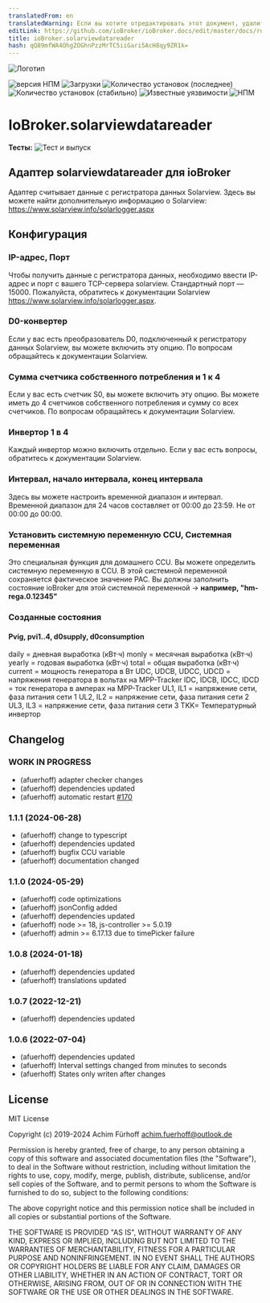 ```yaml
---
translatedFrom: en
translatedWarning: Если вы хотите отредактировать этот документ, удалите поле «translationFrom», в противном случае этот документ будет снова автоматически переведен
editLink: https://github.com/ioBroker/ioBroker.docs/edit/master/docs/ru/adapterref/iobroker.solarviewdatareader/README.md
title: ioBroker.solarviewdatareader
hash: qQ89mfWA4OhgZOGhnPzzMrTC5iiGari5AcH8qy9ZR1k=
---
```

![Логотип](../../../en/adapterref/iobroker.solarviewdatareader/admin/solarviewdatareader.png)

![версия НПМ](https://img.shields.io/npm/v/iobroker.solarviewdatareader.svg)
![Загрузки](https://img.shields.io/npm/dm/iobroker.solarviewdatareader.svg)
![Количество установок (последнее)](https://iobroker.live/badges/solarviewdatareader-installed.svg)
![Количество установок (стабильно)](https://iobroker.live/badges/solarviewdatareader-stable.svg)
![Известные уязвимости](https://snyk.io/test/github/afuerhoff/ioBroker.solarviewdatareader/badge.svg)
![НПМ](https://nodei.co/npm/iobroker.solarviewdatareader.png?downloads=true)

# IoBroker.solarviewdatareader
**Тесты:** ![Тест и выпуск](https://github.com/afuerhoff/ioBroker.solarviewdatareader/workflows/Test%20and%20Release/badge.svg)

## Адаптер solarviewdatareader для ioBroker
Адаптер считывает данные с регистратора данных Solarview.
Здесь вы можете найти дополнительную информацию о Solarview: https://www.solarview.info/solarlogger.aspx

## Конфигурация
### IP-адрес, Порт
Чтобы получить данные с регистратора данных, необходимо ввести IP-адрес и порт с вашего TCP-сервера solarview.
Стандартный порт — 15000. Пожалуйста, обратитесь к документации Solarview https://www.solarview.info/solarlogger.aspx.

### D0-конвертер
Если у вас есть преобразователь D0, подключенный к регистратору данных Solarview, вы можете включить эту опцию.
По вопросам обращайтесь к документации Solarview.

### Сумма счетчика собственного потребления и 1 к 4
Если у вас есть счетчик S0, вы можете включить эту опцию.
Вы можете иметь до 4 счетчиков собственного потребления и сумму со всех счетчиков.
По вопросам обращайтесь к документации Solarview.

### Инвертор 1 в 4
Каждый инвертор можно включить отдельно.
Если у вас есть вопросы, обратитесь к документации Solarview.

### Интервал, начало интервала, конец интервала
Здесь вы можете настроить временной диапазон и интервал. Временной диапазон для 24 часов составляет от 00:00 до 23:59.
Не от 00:00 до 00:00.

### Установить системную переменную CCU, Системная переменная
Это специальная функция для домашнего CCU. Вы можете определить системную переменную в CCU.
В этой системной переменной сохраняется фактическое значение PAC.
Вы должны заполнить состояние ioBroker для этой системной переменной -> **например, "hm-rega.0.12345"**

### Созданные состояния
#### Pvig, pvi1..4, d0supply, d0consumption
daily = дневная выработка (кВт·ч) monly = месячная выработка (кВт·ч) yearly = годовая выработка (кВт·ч) total = общая выработка (кВт·ч) current = мощность генератора в Вт UDC, UDCB, UDCC, UDCD = напряжения генератора в вольтах на MPP-Tracker IDC, IDCB, IDCC, IDCD = ток генератора в амперах на MPP-Tracker UL1, IL1 = напряжение сети, фаза питания сети 1 UL2, IL2 = напряжение сети, фаза питания сети 2 UL3, IL3 = напряжение сети, фаза питания сети 3 TKK= Температурный инвертор

## Changelog
### **WORK IN PROGRESS**
* (afuerhoff) adapter checker changes
* (afuerhoff) dependencies updated
* (afuerhoff) automatic restart [#170](https://github.com/afuerhoff/ioBroker.solarviewdatareader/issues/170)

### 1.1.1 (2024-06-28)
* (afuerhoff) change to typescript
* (afuerhoff) dependencies updated
* (afuerhoff) bugfix CCU variable
* (afuerhoff) documentation changed

### 1.1.0 (2024-05-29)
* (afuerhoff) code optimizations
* (afuerhoff) jsonConfig added
* (afuerhoff) dependencies updated
* (afuerhoff) node >= 18, js-controller >= 5.0.19
* (afuerhoff) admin >= 6.17.13 due to timePicker failure

### 1.0.8 (2024-01-18)
* (afuerhoff) dependencies updated
* (afuerhoff) translations updated

### 1.0.7 (2022-12-21)
* (afuerhoff) dependencies updated

### 1.0.6 (2022-07-04)
* (afuerhoff) dependencies updated
* (afuerhoff) Interval settings changed from minutes to seconds
* (afuerhoff) States only writen after changes

## License
MIT License

Copyright (c) 2019-2024 Achim Fürhoff <achim.fuerhoff@outlook.de>

Permission is hereby granted, free of charge, to any person obtaining a copy
of this software and associated documentation files (the "Software"), to deal
in the Software without restriction, including without limitation the rights
to use, copy, modify, merge, publish, distribute, sublicense, and/or sell
copies of the Software, and to permit persons to whom the Software is
furnished to do so, subject to the following conditions:

The above copyright notice and this permission notice shall be included in all
copies or substantial portions of the Software.

THE SOFTWARE IS PROVIDED "AS IS", WITHOUT WARRANTY OF ANY KIND, EXPRESS OR
IMPLIED, INCLUDING BUT NOT LIMITED TO THE WARRANTIES OF MERCHANTABILITY,
FITNESS FOR A PARTICULAR PURPOSE AND NONINFRINGEMENT. IN NO EVENT SHALL THE
AUTHORS OR COPYRIGHT HOLDERS BE LIABLE FOR ANY CLAIM, DAMAGES OR OTHER
LIABILITY, WHETHER IN AN ACTION OF CONTRACT, TORT OR OTHERWISE, ARISING FROM,
OUT OF OR IN CONNECTION WITH THE SOFTWARE OR THE USE OR OTHER DEALINGS IN THE
SOFTWARE.